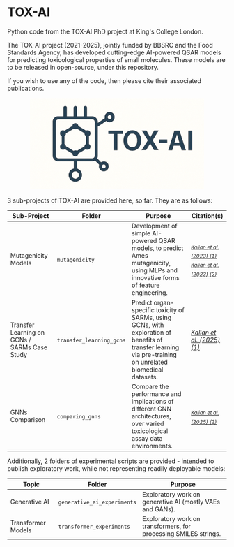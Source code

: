 # TOX-AI
Python code from the TOX-AI PhD project at King's College London.

The TOX-AI project (2021-2025), jointly funded by BBSRC and the Food Standards Agency, has developed cutting-edge AI-powered QSAR models for predicting toxicological properties of small molecules. These models are to be released in open-source, under this repository.

If you wish to use any of the code, then please cite their associated publications.
<p align="center">
  <img src="visual_design/tox-ai_logo_2.png" alt="Project Logo" width="400"/>
</p>

3 sub-projects of TOX-AI are provided here, so far. They are as follows:

| Sub-Project | Folder | Purpose | Citation(s) |
|----------|---------|---------|---------|
| Mutagenicity Models | `mutagenicity` | Development of simple AI-powered QSAR models, to predict Ames mutagenicity, using MLPs and innovative forms of feature engineering. | <sub>[_Kalian et al. (2023) (1)_](https://doi.org/10.3390/toxics11070572)</sub><br><sub>[_Kalian et al. (2023) (2)_](https://doi.org/10.1016/B978-0-443-15274-0.50432-7)</sub> |
| Transfer Learning on GCNs / SARMs Case Study | `transfer_learning_gcns` | Predict organ-specific toxicity of SARMs, using GCNs, with exploration of benefits of transfer learning via pre-training on unrelated biomedical datasets. | [_Kalian et al. (2025) (1)_](https://doi.org/10.1101/2025.08.27.672581) |
| GNNs Comparison | `comparing_gnns` | Compare the performance and implications of different GNN architectures, over varied toxicological assay data environments. | <sub>[_Kalian et al. (2025) (2)_](https://arxiv.org/abs/2507.17775)</sub> |

Additionally, 2 folders of experimental scripts are provided - intended to publish exploratory work, while not representing readily deployable models:

| Topic | Folder | Purpose |
|----------|---------|---------|
| Generative AI | `generative_ai_experiments` | Exploratory work on generative AI (mostly VAEs and GANs). |
| Transformer Models | `transformer_experiments` | Exploratory work on transformers, for processing SMILES strings. |
